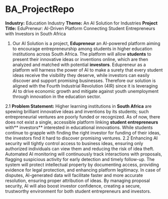 # BA_ProjectRepo

**Industry:** Education Industry
**Theme:** An AI Solution for Industries
**Project Title:** EduPreneur: AI-Driven Platform Connecting Student Entrepreneurs with Investors in South Africa

1. Our AI Solution is a project, **Edupreneur** an AI-powered platform aiming to encourage entrepreneurship among students in higher education institutions across South Africa. The platform will allow **students** to present their innovative ideas or inventions online, which are then analyzed and matched with potential **investors**. Edupreneur as a platform will harness the power of AI to make a surety that every student ideas receive the visibility they deserve, while investors can easily discover and support promising businesses. Therefore our solution is aligned with the Fourth Industrial Revolution (4IR) since it is leveraging AI to drive economic growth and mitigate against youth unemployment through innovation in the education sector.
   
2.1 **Problem Statement:** 
Higher learning institutions in **South Africa** are spewing brilliant innovative ideas and inventions by its students; such entrepreneurial ventures are poorly funded or recognized. As of now, there does not exist a single, accessible platform linking **student entrepreneurs** with** investors** interested in educational innovations. While students continue to grapple with finding the right investor for funding of their ideas, the investors find it hard to discover promising ventures.
2.2 Enhancing AI security will tightly control access to business ideas, ensuring only authorized individuals can view them and reducing the risk of idea theft. Automated AI monitoring will continuously track interactions with proposals, flagging suspicious activity for early detection and timely follow-up. The system will protect intellectual property by documenting access, providing evidence for legal protection, and enhancing platform legitimacy. In case of disputes, AI-generated data will facilitate faster and more accurate resolution, ensuring proper attribution of ideas. By managing proposal security, AI will also boost investor confidence, creating a secure, trustworthy environment for both student entrepreneurs and investors.


